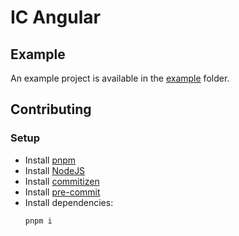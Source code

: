 # IC Angular

## Example

An example project is available in the [example](./example/README.md) folder.

## Contributing

### Setup

- Install [pnpm](https://pnpm.io/installation)
- Install [NodeJS](https://nodejs.org/en)
- Install [commitizen](https://commitizen-tools.github.io/commitizen/)
- Install [pre-commit](https://pre-commit.com/)
- Install dependencies:
  ```bash
  pnpm i
  ```
